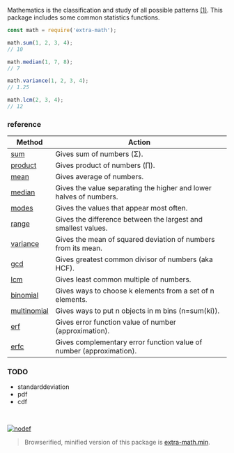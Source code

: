 Mathematics is the classification and study of all possible patterns [(1)].
This package includes some common statistics functions.

```javascript
const math = require('extra-math');

math.sum(1, 2, 3, 4);
// 10

math.median(1, 7, 8);
// 7

math.variance(1, 2, 3, 4);
// 1.25

math.lcm(2, 3, 4);
// 12
```

### reference

| Method                 | Action
|------------------------|-------
| [sum]                  | Gives sum of numbers (Σ).
| [product]              | Gives product of numbers (∏).
| [mean]                 | Gives average of numbers.
| [median]               | Gives the value separating the higher and lower halves of numbers.
| [modes]                | Gives the values that appear most often.
| [range]                | Gives the difference between the largest and smallest values.
| [variance]             | Gives the mean of squared deviation of numbers from its mean.
| [gcd]                  | Gives greatest common divisor of numbers (aka HCF).
| [lcm]                  | Gives least common multiple of numbers.
| [binomial]             | Gives ways to choose k elements from a set of n elements.
| [multinomial]          | Gives ways to put n objects in m bins (n=sum(ki)).
| [erf]                  | Gives error function value of number (approximation).
| [erfc]                 | Gives complementary error function value of number (approximation).

### TODO

- standarddeviation
- pdf
- cdf

<br>

[![nodef](https://merferry.glitch.me/card/extra-math.svg)](https://nodef.github.io)

> Browserified, minified version of this package is [extra-math.min].

[sum]: https://github.com/nodef/extra-math/wiki/sum
[product]: https://github.com/nodef/extra-math/wiki/product
[mean]: https://github.com/nodef/extra-math/wiki/mean
[median]: https://github.com/nodef/extra-math/wiki/median
[modes]: https://github.com/nodef/extra-math/wiki/modes
[range]: https://github.com/nodef/extra-math/wiki/range
[variance]: https://github.com/nodef/extra-math/wiki/variance
[gcd]: https://github.com/nodef/extra-math/wiki/gcd
[lcm]: https://github.com/nodef/extra-math/wiki/lcm
[binomial]: https://github.com/nodef/extra-math/wiki/binomial
[multinomial]: https://github.com/nodef/extra-math/wiki/multinomial
[erf]: https://github.com/nodef/extra-math/wiki/erf
[erfc]: https://github.com/nodef/extra-math/wiki/erfc
[extra-math.min]: https://www.npmjs.com/package/extra-math.min
[(1)]: https://en.wikipedia.org/wiki/Walter_Warwick_Sawyer

